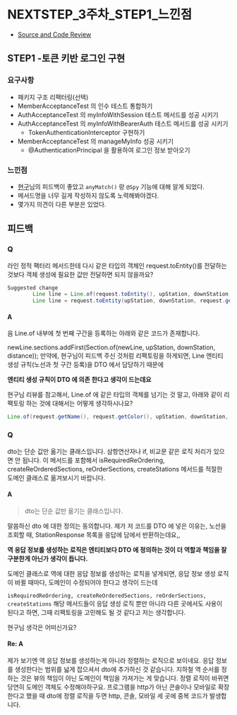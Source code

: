 # NEXTSTEP_3주차_STEP1_느낀점

- [Source and Code Review](https://github.com/next-step/atdd-subway-favorite/pull/158)

## STEP1 -토큰 키반 로그인 구현

### 요구사항

- 패키지 구조 리팩터링(선택)
- MemberAcceptanceTest 의 인수 테스트 통합하기
- AuthAcceptanceTest 의 myInfoWithSession 테스트 메서드를 성공 시키기
- AuthAcceptanceTest 의 myInfoWithBearerAuth 테스트 메서드를 성공 시키기
  - TokenAuthenticationInterceptor 구현하기
- MemberAcceptanceTest 의 manageMyInfo 성공 시키기
  - @AuthenticationPrincipal 을 활용하여 로그인 정보 받아오기

### 느낀점

- [현구](https://github.com/kang-hyungu)님의 피드백이 좋았고 `anyMatch()` 랑 `@Spy` 기능에 대해 알게 되었다.
- 메서드명을 너무 길게 작성하지 않도록 노력해봐야겠다.
- 몇가지 의견이 다른 부분은 있었다.

## 피드백

### Q 

라인 정적 팩터리 메서드한테 다시 같은 타입의 객체인 request.toEntity()를 전달하는 것보다 객체 생성에 필요한 값만 전달하면 되지 않을까요?

```java
Suggested change 
        Line line = Line.of(request.toEntity(), upStation, downStation, request.getDistance());
        Line line = request.toEntity(upStation, downStation, request.getDistance());
```

#### A

음 Line.of 내부에 첫 번째 구간을 등록하는 아래와 같은 코드가 존재합니다.

newLine.sections.addFirst(Section.of(newLine, upStation, downStation, distance));
만약에, 현구님이 피드백 주신 것처럼 리팩토링을 하게되면, Line 엔티티 생성 규칙(노선과 첫 구간 등록)을 DTO 에서 담당하기 때문에

__엔티티 생성 규칙이 DTO 에 의존 한다고 생각이 드는데요__

현구님 리뷰를 참고해서, Line.of 에 같은 타입의 객체를 넘기는 것 말고, 아래와 같이 리팩토링 하는 것에 대해서는 어떻게 생각하시나요?

```java
Line.of(request.getName(), request.getColor(), upStation, downStation, request.getDistance());
```

### Q

dto는 단순 값만 옮기는 클래스입니다.
삼항연산자나 if, 비교문 같은 로직 처리가 있으면 안 됩니다.
이 메서드를 포함해서 isRequiredReOrdering, createReOrderedSections, reOrderSections, createStations 메서드를 적절한 도메인 클래스로 옮겨보시기 바랍니다.

#### A

> dto는 단순 값만 옮기는 클래스입니다.

말씀하신 dto 에 대한 정의는 동의합니다. 제가 저 코드를 DTO 에 넣은 이유는, 노선을 조회할 때,  StationResponse 목록을  응답에 담에서 반환하는데요,, 

__역 응답 정보를 생성하는 로직은 엔티티보다 DTO 에 정의하는 것이 더 역할과 책임을 잘 구분한게 아닌가 생각이 듭니다.__

도메인 클래스로 역에 대한 응답 정보를 생성하는 로직을 넣게되면, 응답 정보 생성 로직이 바뀔 때마다, 도메인이 수정되어야 한다고 생각이 드는데

`isRequiredReOrdering, createReOrderedSections, reOrderSections, createStations` 해당 메서드들이 응답 생성 로직 뿐만 아니라 다른 곳에서도 사용이 된다고 하면, 그때 리팩토링을 고민해도 될 것 같다고 저는 생각합니다.

현구님 생각은 어떠신가요?

#### Re: A

제가 보기엔 역 응답 정보를 생성하는게 아니라 정렬하는 로직으로 보이네요.
응답 정보를 생성한다는 범위를 넓게 잡으셔서 dto에 추가하신 것 같습니다.
지하철 역 순서를 정하는 것은 뷰의 책임이 아닌 도메인이 책임을 가져가는 게 맞습니다. 정렬 로직이 바뀌면 당연히 도메인 객체도 수정해야하구요.
프로그램을 http가 아닌 콘솔이나 모바일로 확장한다고 했을 때 dto에 정렬 로직을 두면 http, 콘솔, 모바일 세 곳에 중복 코드가 발생합니다.
